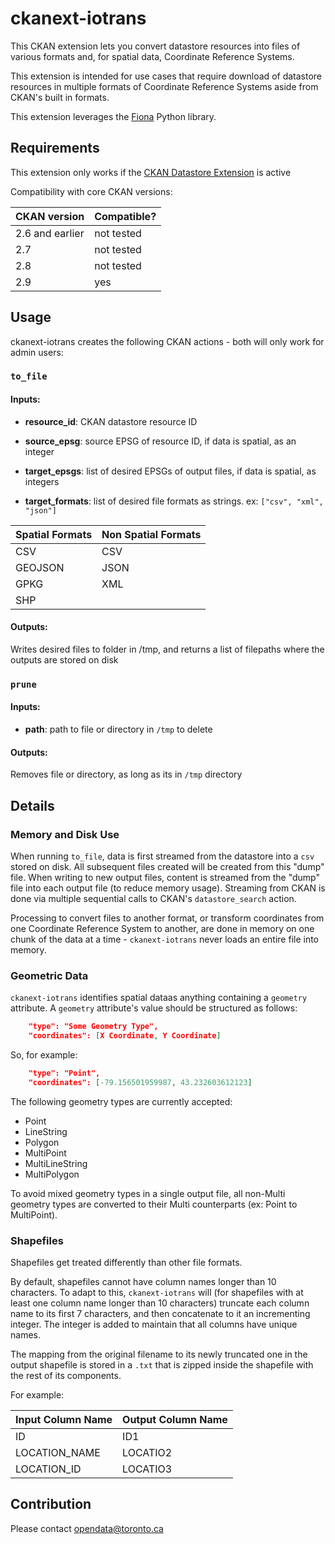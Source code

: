# ckanext-iotrans

This CKAN extension lets you convert datastore resources into files of various formats and, for spatial data, Coordinate Reference Systems.

This extension is intended for use cases that require download of datastore resources in multiple formats of Coordinate Reference Systems aside from CKAN's built in formats.

This extension leverages the [Fiona](https://pypi.org/project/Fiona/) Python library.

## Requirements

This extension only works if the [CKAN Datastore Extension](https://docs.ckan.org/en/2.9/maintaining/datastore.html) is active

Compatibility with core CKAN versions:

| CKAN version    | Compatible?   |
| --------------- | ------------- |
| 2.6 and earlier | not tested    |
| 2.7             | not tested    |
| 2.8             | not tested    |
| 2.9             | yes    |

## Usage

ckanext-iotrans creates the following CKAN actions - both will only work for admin users:

### `to_file`

#### Inputs:

- **resource_id**: CKAN datastore resource ID

- **source_epsg**: source EPSG of resource ID, if data is spatial, as an integer

- **target_epsgs**: list of desired EPSGs of output files, if data is spatial, as integers

- **target_formats**: list of desired file formats as strings. ex: `["csv", "xml", "json"]`

| Spatial Formats | Non Spatial Formats   |
| --------------- | ------------- |
| CSV             | CSV           |
| GEOJSON         | JSON          |
| GPKG            | XML           |
| SHP             |               |

#### Outputs:

Writes desired files to folder in /tmp, and returns a list of filepaths where the outputs are stored on disk

### `prune`

#### Inputs:

- **path**: path to file or directory in `/tmp` to delete

#### Outputs:

Removes file or directory, as long as its in `/tmp` directory


## Details

### Memory and Disk Use

When running `to_file`, data is first streamed from the datastore into a `csv` stored on disk. All subsequent files created will be created from this "dump" file. When writing to new output files, content is streamed from the "dump" file into each output file (to reduce memory usage). Streaming from CKAN is done via multiple sequential calls to CKAN's `datastore_search` action.

Processing to convert files to another format, or transform coordinates from one Coordinate Reference System to another, are done in memory on one chunk of the data at a time - `ckanext-iotrans` never loads an entire file into memory.

### Geometric Data

`ckanext-iotrans` identifies spatial dataas anything containing a `geometry` attribute. A `geometry` attribute's value should be structured as follows:

```json
    "type": "Some Geometry Type",
    "coordinates": [X Coordinate, Y Coordinate]
```
So, for example:
```json
    "type": "Point",
    "coordinates": [-79.156501959987, 43.232603612123]
```

The following geometry types are currently accepted:
* Point
* LineString
* Polygon
* MultiPoint
* MultiLineString
* MultiPolygon

To avoid mixed geometry types in a single output file, all non-Multi geometry types are converted to their Multi counterparts (ex: Point to MultiPoint).

### Shapefiles

Shapefiles get treated differently than other file formats.

By default, shapefiles cannot have column names longer than 10 characters. To adapt to this, `ckanext-iotrans` will (for shapefiles with at least one column name longer than 10 characters) truncate each column name to its first 7 characters, and then concatenate to it an incrementing integer. The integer is added to maintain that all columns have unique names.

The mapping from the original filename to its newly truncated one in the output shapefile is stored in a `.txt` that is zipped inside the shapefile with the rest of its components.

For example:

| Input Column Name | Output Column Name   |
| ---------------   | ------------- |
| ID                | ID1           |
| LOCATION_NAME     | LOCATIO2      |
| LOCATION_ID       | LOCATIO3      |

## Contribution

Please contact opendata@toronto.ca
